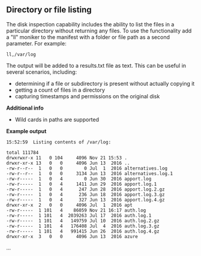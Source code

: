 ## Directory or file listing ##

The disk inspection capability includes the ability to list the files in a particular directory without returning any files.  To use the functionality add a "ll" moniker to the manifest with a folder or file path as a second parameter.  For example:

`ll,/var/log` 

The output will be added to a results.txt file as text.  This can be useful in several scenarios, including:

- determining if a file or subdirectory is present without actually copying it
- getting a count of files in a directory
- capturing timestamps and permissions on the original disk
 
__Additional info__

- Wild cards in paths are supported


__Example output__

	15:52:59  Listing contents of /var/log:
	
	total 111784
	drwxrwxr-x 11   0 104     4096 Nov 21 15:53 .
	drwxr-xr-x 13   0   0     4096 Jun 13  2016 ..
	-rw-r--r--  1   0   0        0 Jul  1  2016 alternatives.log
	-rw-r--r--  1   0   0     3134 Jun 13  2016 alternatives.log.1
	-rw-r-----  1   0   4        0 Jun 30  2016 apport.log
	-rw-r-----  1   0   4     1411 Jun 29  2016 apport.log.1
	-rw-r-----  1   0   4      247 Jun 28  2016 apport.log.2.gz
	-rw-r-----  1   0   4      236 Jun 18  2016 apport.log.3.gz
	-rw-r-----  1   0   4      327 Jun 13  2016 apport.log.4.gz
	drwxr-xr-x  2   0   0     4096 Jul  1  2016 apt
	-rw-r-----  1 101   4    86059 Nov 21 16:17 auth.log
	-rw-r-----  1 101   4  2039263 Jul 17  2016 auth.log.1
	-rw-r-----  1 101   4   149759 Jul 10  2016 auth.log.2.gz
	-rw-r-----  1 101   4   176408 Jul  4  2016 auth.log.3.gz
	-rw-r-----  1 101   4   991415 Jun 26  2016 auth.log.4.gz
	drwxr-xr-x  3   0   0     4096 Jun 13  2016 azure
...